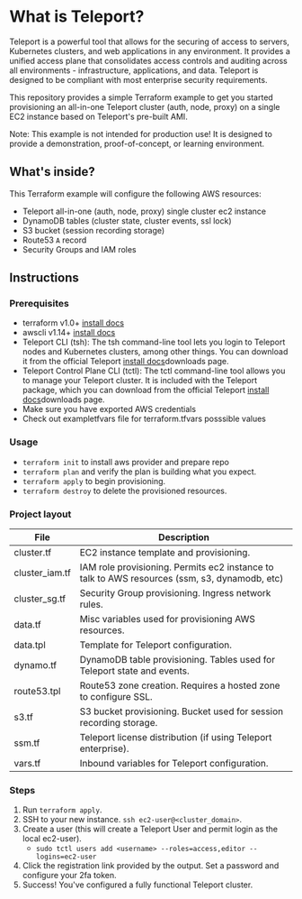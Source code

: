 # What is Teleport?

Teleport is a powerful tool that allows for the securing of access to servers, Kubernetes clusters, and web applications in any environment. It provides a unified access plane that consolidates access controls and auditing across all environments - infrastructure, applications, and data. Teleport is designed to be compliant with most enterprise security requirements.

This repository provides a simple Terraform example to get you started provisioning an all-in-one Teleport cluster (auth, node, proxy) on a single EC2 instance based on Teleport's pre-built AMI.

Note: This example is not intended for production use! It is designed to provide a demonstration, proof-of-concept, or learning environment.


## What's inside?

This Terraform example will configure the following AWS resources:

- Teleport all-in-one (auth, node, proxy) single cluster ec2 instance
- DynamoDB tables (cluster state, cluster events, ssl lock)
- S3 bucket (session recording storage)
- Route53 `A` record
- Security Groups and IAM roles

## Instructions

### Prerequisites

- terraform v1.0+ [install docs](https://learn.hashicorp.com/tutorials/terraform/install-cli)
- awscli v1.14+ [install docs](https://docs.aws.amazon.com/cli/latest/userguide/getting-started-install.html)
- Teleport CLI (tsh): The tsh command-line tool lets you login to Teleport nodes and Kubernetes clusters, among other things. You can download it from the official Teleport [install docs](https://goteleport.com/download/)downloads page.
- Teleport Control Plane CLI (tctl): The tctl command-line tool allows you to manage your Teleport cluster. It is included with the Teleport package, which you can download from the official Teleport [install docs](https://goteleport.com/download/)downloads page.
- Make sure you have exported AWS credentials
- Check out exampletfvars file for terraform.tfvars posssible values

### Usage
 
- `terraform init` to install aws provider and prepare repo 
- `terraform plan` and verify the plan is building what you expect.
- `terraform apply` to begin provisioning.
- `terraform destroy` to delete the provisioned resources.

### Project layout

File           | Description
-------------- | ---------------------------------------------------------------------------------------------
cluster.tf     | EC2 instance template and provisioning.
cluster_iam.tf | IAM role provisioning. Permits ec2 instance to talk to AWS resources (ssm, s3, dynamodb, etc)
cluster_sg.tf  | Security Group provisioning. Ingress network rules.
data.tf        | Misc variables used for provisioning AWS resources.
data.tpl       | Template for Teleport configuration.
dynamo.tf      | DynamoDB table provisioning. Tables used for Teleport state and events.
route53.tpl    | Route53 zone creation. Requires a hosted zone to configure SSL.
s3.tf          | S3 bucket provisioning. Bucket used for session recording storage.
ssm.tf         | Teleport license distribution (if using Teleport enterprise).
vars.tf        | Inbound variables for Teleport configuration.

### Steps

1. Run `terraform apply`.
2. SSH to your new instance. `ssh ec2-user@<cluster_domain>`.
3. Create a user (this will create a Teleport User and permit login as the local ec2-user).
   - `sudo tctl users add <username> --roles=access,editor --logins=ec2-user`
4. Click the registration link provided by the output. Set a password and configure your 2fa token.
5. Success! You've configured a fully functional Teleport cluster.

